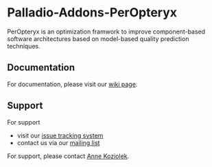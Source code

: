 # Palladio-Addons-PerOpteryx
PerOpteryx is an optimization framwork to improve component-based software architectures based on model-based quality prediction techniques. 

## Documentation
For documentation, please visit our [wiki page](http://sdqweb.ipd.uka.de/wiki/PerOpteryx).

## Support
For support
* visit our [issue tracking system]([https://palladio-simulator.atlassian.net/browse/PEROPTERYX)
* contact us via our [mailing list](https://www.palladio-simulator.com/contact/)

For support, please contact [Anne Koziolek](https://mcse.kastel.kit.edu/staff_Koziolek_Anne.php).
